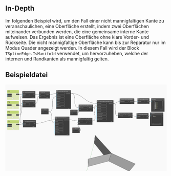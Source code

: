 ## In-Depth
Im folgenden Beispiel wird, um den Fall einer nicht mannigfaltigen Kante zu veranschaulichen, eine Oberfläche erstellt, indem zwei Oberflächen miteinander verbunden werden, die eine gemeinsame interne Kante aufweisen. Das Ergebnis ist eine Oberfläche ohne klare Vorder- und Rückseite. Die nicht mannigfaltige Oberfläche kann bis zur Reparatur nur im Modus Quader angezeigt werden. In diesem Fall wird der Block `TSplineEdge.IsManifold` verwendet, um hervorzuheben, welche der internen und Randkanten als mannigfaltig gelten.

## Beispieldatei

![Example](./Autodesk.DesignScript.Geometry.TSpline.TSplineEdge.IsManifold_img.jpg)
